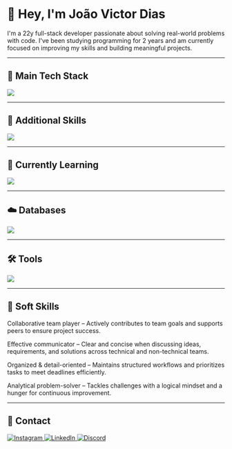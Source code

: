 # 👋 Hey, I'm João Victor Dias

I'm a 22y full-stack developer passionate about solving real-world problems with code. I've been studying programming for 2 years and am currently focused on improving my skills and building meaningful projects.

---

## 🚀 Main Tech Stack

![](https://skillicons.dev/icons?i=nodejs,ts,react,nextjs,tailwind,prisma)

---

## 🔧 Additional Skills

![](https://skillicons.dev/icons?i=html,css,js,python,postman)

---

## 📘 Currently Learning

![](https://skillicons.dev/icons?i=java,docker)

---

## ☁️ Databases

![](https://skillicons.dev/icons?i=mysql,postgres)

---

## 🛠️ Tools

![](https://skillicons.dev/icons?i=vscode,git,github,ubuntu,windows)

---


## 🧠 Soft Skills
 Collaborative team player – Actively contributes to team goals and supports peers to ensure project success.

 Effective communicator – Clear and concise when discussing ideas, requirements, and solutions across technical and non-technical teams.

 Organized & detail-oriented – Maintains structured workflows and prioritizes tasks to meet deadlines efficiently.

 Analytical problem-solver – Tackles challenges with a logical mindset and a hunger for continuous improvement.
 
---

## 📱 Contact

<div>
  <a href="https://instagram.com/jdias_vtarget="_blank">
    <img alt="Instagram" src="https://img.shields.io/badge/Instagram-E4405F?style=for-the-badge&logo=instagram&logoColor=white" />
  </a>
  <a href="https://linkedin.com/in/joao-victor-dias-0026a7266" target="_blank">
    <img alt="LinkedIn" src="https://img.shields.io/badge/LinkedIn-0A66C2?style=for-the-badge&logo=linkedin&logoColor=white" />
  </a>
  <a href="https://discord.com/users/1137523691589210163" target="_blank">
    <img alt="Discord" src="https://img.shields.io/badge/Discord-7289DA?style=for-the-badge&logo=discord&logoColor=white" />
  </a>
</div>
